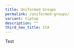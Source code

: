 ```yaml
---
title: Uniformed Groups
permalink: /uniformed-groups/
variant: tiptap
description: ""
third_nav_title: CCA
---
```

<p>Test</p>